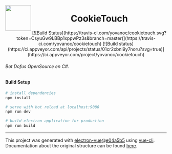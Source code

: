 <a href="url"><img src="https://img4.hostingpics.net/pics/628470cookieicon.png" align="left" height="80" width="80" ></a>
<center>
	<h1>CookieTouch</h1>
  [![Build Status](https://travis-ci.com/yovanoc/cookietouch.svg?token=CsyuGw9LBBp1xppwPz3s&branch=master)](https://travis-ci.com/yovanoc/cookietouch)
  [![Build status](https://ci.appveyor.com/api/projects/status/01cr2xbnl9y7noru?svg=true)](https://ci.appveyor.com/project/yovanoc/cookietouch)
</center>

###### Bot Dofus OpenSource en C#.

#### Build Setup

``` bash
# install dependencies
npm install

# serve with hot reload at localhost:9080
npm run dev

# build electron application for production
npm run build


```

---

This project was generated with [electron-vue](https://github.com/SimulatedGREG/electron-vue)@[e04a5b5](https://github.com/SimulatedGREG/electron-vue/tree/e04a5b5f09f63265939e00c9dc59a612d9da5bc8) using [vue-cli](https://github.com/vuejs/vue-cli). Documentation about the original structure can be found [here](https://simulatedgreg.gitbooks.io/electron-vue/content/index.html).
